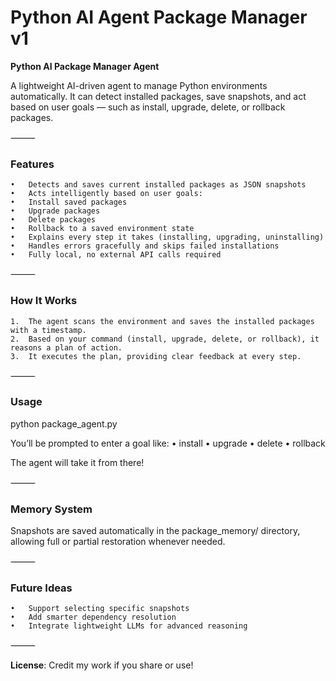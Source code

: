# Python AI Agent Package Manager v1

**Python AI Package Manager Agent**

A lightweight AI-driven agent to manage Python environments automatically.
It can detect installed packages, save snapshots, and act based on user goals — such as install, upgrade, delete, or rollback packages.

⸻

### Features
	•	Detects and saves current installed packages as JSON snapshots
	•	Acts intelligently based on user goals:
	•	Install saved packages
	•	Upgrade packages
	•	Delete packages
	•	Rollback to a saved environment state
	•	Explains every step it takes (installing, upgrading, uninstalling)
	•	Handles errors gracefully and skips failed installations
	•	Fully local, no external API calls required

⸻

### How It Works
	1.	The agent scans the environment and saves the installed packages with a timestamp.
	2.	Based on your command (install, upgrade, delete, or rollback), it reasons a plan of action.
	3.	It executes the plan, providing clear feedback at every step.

⸻

### Usage

python package_agent.py

You’ll be prompted to enter a goal like:
	•	install
	•	upgrade
	•	delete
	•	rollback

The agent will take it from there!

⸻

### Memory System

Snapshots are saved automatically in the package_memory/ directory, allowing full or partial restoration whenever needed.

⸻

### Future Ideas
	•	Support selecting specific snapshots
	•	Add smarter dependency resolution
	•	Integrate lightweight LLMs for advanced reasoning

⸻

**License**: Credit my work if you share or use!
